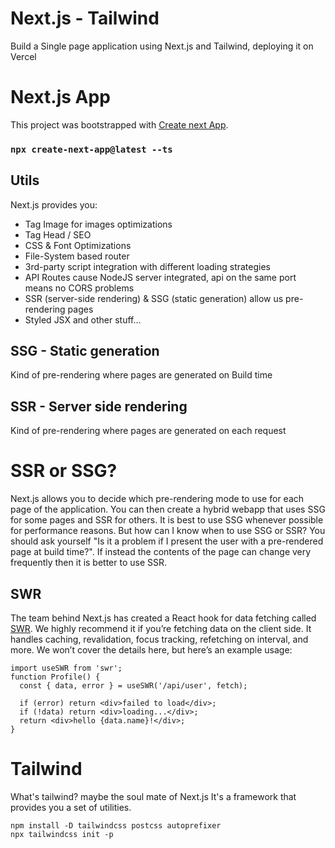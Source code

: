 # Next.js - Tailwind

Build a Single page application using Next.js and Tailwind, deploying it on Vercel

# Next.js App

This project was bootstrapped with [Create next App](https://nextjs.org/learn/basics/create-nextjs-app/setup).

### `npx create-next-app@latest --ts`

## Utils

Next.js provides you:

- Tag Image for images optimizations
- Tag Head / SEO
- CSS & Font Optimizations
- File-System based router
- 3rd-party script integration with different loading strategies
- API Routes cause NodeJS server integrated, api on the same port means no CORS problems
- SSR (server-side rendering) & SSG (static generation) allow us pre-rendering pages
- Styled JSX and other stuff...

## SSG - Static generation
Kind of pre-rendering where pages are generated on Build time
## SSR - Server side rendering
Kind of pre-rendering where pages are generated on each request
# SSR or SSG?
Next.js allows you to decide which pre-rendering mode to use for each page of the application.
You can then create a hybrid webapp that uses SSG for some pages and SSR for others.
It is best to use SSG whenever possible for performance reasons. But how can I know when to use SSG or SSR? You should ask yourself "Is it a problem if I present the user with a pre-rendered page at build time?".
If instead the contents of the page can change very frequently then it is better to use SSR.

## SWR
The team behind Next.js has created a React hook for data fetching called [SWR](https://swr.vercel.app/). We highly recommend it if you’re fetching data on the client side. It handles caching, revalidation, focus tracking, refetching on interval, and more. We won’t cover the details here, but here’s an example usage:

```
import useSWR from 'swr';
function Profile() {
  const { data, error } = useSWR('/api/user', fetch);

  if (error) return <div>failed to load</div>;
  if (!data) return <div>loading...</div>;
  return <div>hello {data.name}!</div>;
}
```

# Tailwind

What's tailwind? maybe the soul mate of Next.js
It's a framework that provides you a set of utilities.

```
npm install -D tailwindcss postcss autoprefixer
npx tailwindcss init -p
```
